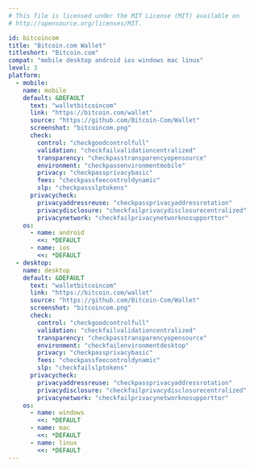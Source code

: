 ```yaml
---
# This file is licensed under the MIT License (MIT) available on
# http://opensource.org/licenses/MIT.

id: bitcoincom
title: "Bitcoin.com Wallet"
titleshort: "Bitcoin.com"
compat: "mobile desktop android ios windows mac linux"
level: 3
platform:
  - mobile:
    name: mobile
    default: &DEFAULT
      text: "walletbitcoincom"
      link: "https://bitcoin.com/wallet"
      source: "https://github.com/Bitcoin-Com/Wallet"
      screenshot: "bitcoincom.png"
      check:
        control: "checkgoodcontrolfull"
        validation: "checkfailvalidationcentralized"
        transparency: "checkpasstransparencyopensource"
        environment: "checkpassenvironmentmobile"
        privacy: "checkpassprivacybasic"
        fees: "checkpassfeecontroldynamic"
        slp: "checkpassslptokens"
      privacycheck:
        privacyaddressreuse: "checkpassprivacyaddressrotation"
        privacydisclosure: "checkfailprivacydisclosurecentralized"
        privacynetwork: "checkfailprivacynetworknosupporttor"
    os:
      - name: android
        <<: *DEFAULT
      - name: ios
        <<: *DEFAULT
  - desktop:
    name: desktop
    default: &DEFAULT
      text: "walletbitcoincom"
      link: "https://bitcoin.com/wallet"
      source: "https://github.com/Bitcoin-Com/Wallet"
      screenshot: "bitcoincom.png"
      check:
        control: "checkgoodcontrolfull"
        validation: "checkfailvalidationcentralized"
        transparency: "checkpasstransparencyopensource"
        environment: "checkfailenvironmentdesktop"
        privacy: "checkpassprivacybasic"
        fees: "checkpassfeecontroldynamic"
        slp: "checkfailslptokens"
      privacycheck:
        privacyaddressreuse: "checkpassprivacyaddressrotation"
        privacydisclosure: "checkfailprivacydisclosurecentralized"
        privacynetwork: "checkfailprivacynetworknosupporttor"
    os:
      - name: windows
        <<: *DEFAULT
      - name: mac
        <<: *DEFAULT
      - name: linux
        <<: *DEFAULT
---
```

